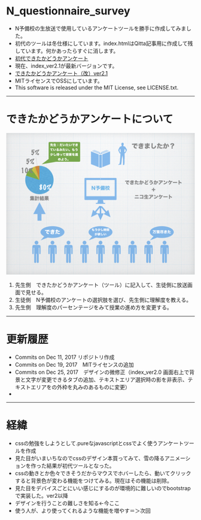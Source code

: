 # N_questionnaire_survey
- N予備校の生放送で使用しているアンケートツールを勝手に作成してみました。
- 初代のツールは冬仕様にしています。index.htmlはQitta記事用に作成して残しています。何かあったらすぐに消します。
- [初代できたかどうかアンケート](https://mono-alex.github.io/N_questionnaire_survey/)
- 現在、index_ver2.1が最新バージョンです。
- [できたかどうかアンケート（改）ver2.1](https://mono-alex.github.io/N_questionnaire_survey/index_ver2.1)
- MITライセンスでOSSにしています。
- This software is released under the MIT License, see LICENSE.txt.
---
# できたかどうかアンケートについて

![概要](https://github.com/Mono-Alex/N_questionnaire_survey/blob/master/readmeImages/readme001.jpeg)

1. 先生側　できたかどうかアンケート（ツール）に記入して、生徒側に放送画面で見せる。
1. 生徒側　N予備校のアンケートの選択肢を選び、先生側に理解度を教える。
1. 先生側　理解度のパーセンテージをみて授業の進め方を変更する。

---
# 更新履歴
- Commits on Dec 11, 2017 リポジトリ作成
- Commits on Dec 19, 2017　MITライセンスの追加
- Commits on Dec 25, 2017　デザインの微修正（index_ver2.0 画面右上で背景と文字が変更できるタブの追加、テキストエリア選択時の影を非表示、テキストエリアをの外枠を丸みのあるものに変更）
-

---
# 経緯
- cssの勉強をしようとして.pureなjavascriptとcssでよく使うアンケートツールを作成
- 見た目がいまいちなのでcssのデザイン本買ってみて、雪の降るアニメーションを作った結果が初代ツールとなった。
- cssの動きとか色々できそうだからマウスでホバーしたら、動いてクリックすると背景色が変わる機能をつけてみる。現在はその機能は削除。
- 見た目をデバイスごとにいい感じにするのが環境的に難しいのでbootstrapで実装した。ver2以降
- デザインを行うことの難しさを知る←今ここ
- 使う人が、より使ってくれるような機能を増やす＝＞次回
